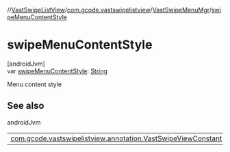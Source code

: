 //[VastSwipeListView](../../../index.md)/[com.gcode.vastswipelistview](../index.md)/[VastSwipeMenuMgr](index.md)/[swipeMenuContentStyle](swipe-menu-content-style.md)

# swipeMenuContentStyle

[androidJvm]\
var [swipeMenuContentStyle](swipe-menu-content-style.md): [String](https://kotlinlang.org/api/latest/jvm/stdlib/kotlin/-string/index.html)

Menu content style

## See also

androidJvm

| | |
|---|---|
| [com.gcode.vastswipelistview.annotation.VastSwipeViewConstant](../../com.gcode.vastswipelistview.annotation/-vast-swipe-list-view-constant/-i-c-o-n_-t-i-t-l-e.md) |  |
